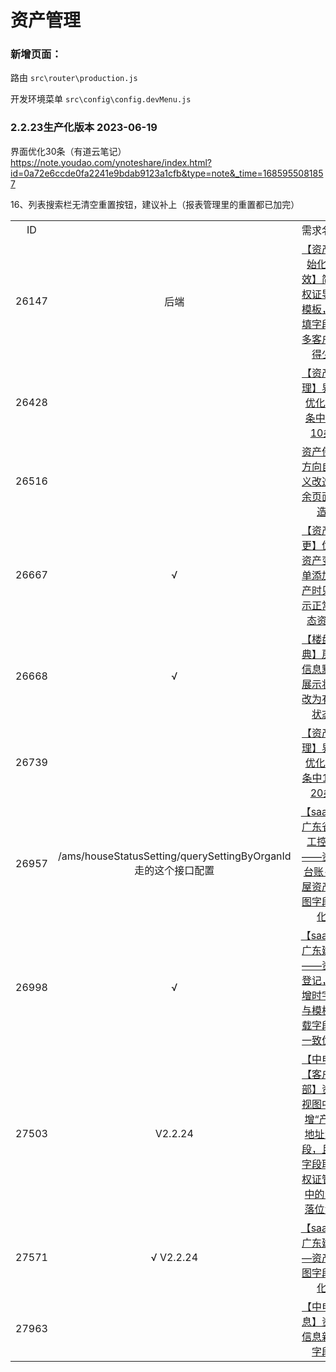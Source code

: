 # 资产管理

### 新增页面：

路由 `src\router\production.js`

开发环境菜单 `src\config\config.devMenu.js`

### 2.2.23生产化版本  2023-06-19

界面优化30条（有道云笔记） https://note.youdao.com/ynoteshare/index.html?id=0a72e6ccde0fa2241e9bdab9123a1cfb&type=note&_time=1685955081857

16、列表搜索栏无清空重置按钮，建议补上（报表管理里的重置都已加完）



|       |                                                              |                                                              |
| :---: | :----------------------------------------------------------: | :----------------------------------------------------------: |
|  ID   |                                                              |                           需求名称                           |
| 26147 |                             后端                             | [【资产初始化提效】简化权证导入模板，必填字段很多客户用得少](https://pm.uhomecp.com/index.php?m=story&f=view&storyID=26147&onlybody=yes) |
| 26428 |                                                              | [【资产管理】界面优化30条中1-10条](https://pm.uhomecp.com/index.php?m=story&f=view&storyID=26428&onlybody=yes) |
| 26516 |                                                              | [资产使用方向自定义改造剩余页面改造](https://pm.uhomecp.com/index.php?m=story&f=view&storyID=26516&onlybody=yes) |
| 26667 |                              √                               | [【资产变更】优化资产变更单添加资产时只显示正常状态资产](https://pm.uhomecp.com/index.php?m=story&f=view&storyID=26667&onlybody=yes) |
| 26668 |                              √                               | [【楼盘字典】房间信息默认展示状态改为有效状态](https://pm.uhomecp.com/index.php?m=story&f=view&storyID=26668&onlybody=yes) |
| 26739 |                                                              | [【资产管理】界面优化30条中11-20条](https://pm.uhomecp.com/index.php?m=story&f=view&storyID=26739&onlybody=yes) |
| 26957 | /ams/houseStatusSetting/querySettingByOrganId<br />走的这个接口配置 | [【saas】广东省建工控股——资产台账-房屋资产视图字段优化](https://pm.uhomecp.com/index.php?m=story&f=view&storyID=26957&onlybody=yes) |
| 26998 |                              √                               | [【saas】广东建工——资产登记，新增时字段与模板下载字段不一致优化](https://pm.uhomecp.com/index.php?m=story&f=view&storyID=26998&onlybody=yes) |
| 27503 |                           V2.2.24                            | [【中电】【客户一部】资产视图中新增“产权地址”字段，且该字段取自权证管理中的“坐落位置”](https://pm.uhomecp.com/index.php?m=story&f=view&storyID=27503&onlybody=yes) |
| 27571 |                          √ V2.2.24                           | [【saas】广东建工—资产地图字段优化](https://pm.uhomecp.com/index.php?m=story&f=view&storyID=27571&onlybody=yes) |
| 27963 |                                                              | [【中电信息】资产信息新增字段](https://pm.uhomecp.com/index.php?m=story&f=view&storyID=27963&onlybody=yes) |